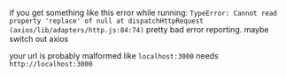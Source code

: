 if you get something like this error while running:
`
TypeError: Cannot read property 'replace' of null
    at dispatchHttpRequest
    (axios/lib/adapters/http.js:84:74)
`
pretty bad error reporting. maybe switch out axios

your url is probably malformed
like `localhost:3000` needs `http://localhost:3000`
